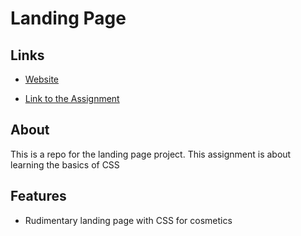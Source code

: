 # Landing Page

## Links
- [Website](https://ryanndao.github.io/landing-page/)

- [Link to the Assignment](https://www.theodinproject.com/lessons/foundations-landing-page)

## About
This is a repo for the landing page project. This assignment is about learning the basics of CSS


## Features
- Rudimentary landing page with CSS for cosmetics
